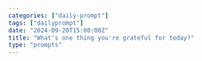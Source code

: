 ```yaml
---
categories: ["daily-prompt"]
tags: ["dailyprompt"]
date: "2024-09-20T15:00:00Z"
title: "What's one thing you're grateful for today?"
type: "prompts"
---
```

